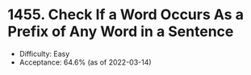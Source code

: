# 1455. Check If a Word Occurs As a Prefix of Any Word in a Sentence
- Difficulty: Easy
- Acceptance: 64.6% (as of 2022-03-14)
